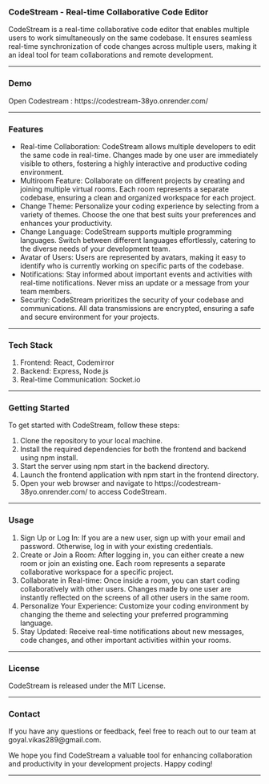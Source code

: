 <h3>CodeStream - Real-time Collaborative Code Editor</h3>
CodeStream is a real-time collaborative code editor that enables multiple users to work simultaneously on the same codebase. It ensures seamless real-time synchronization of code changes across multiple users, making it an ideal tool for team collaborations and remote development.
<hr>
<h3>Demo</h3>
Open Codestream : https://codestream-38yo.onrender.com/
<hr>
<h3>Features</h3>
<ul>
<li>
Real-time Collaboration: CodeStream allows multiple developers to edit the same code in real-time. Changes made by one user are immediately visible to others, fostering a highly interactive and productive coding environment.
</li><li>
Multiroom Feature: Collaborate on different projects by creating and joining multiple virtual rooms. Each room represents a separate codebase, ensuring a clean and organized workspace for each project.
</li><li>
Change Theme: Personalize your coding experience by selecting from a variety of themes. Choose the one that best suits your preferences and enhances your productivity.
</li><li>
Change Language: CodeStream supports multiple programming languages. Switch between different languages effortlessly, catering to the diverse needs of your development team.
</li><li>
Avatar of Users: Users are represented by avatars, making it easy to identify who is currently working on specific parts of the codebase.
<li>
Notifications: Stay informed about important events and activities with real-time notifications. Never miss an update or a message from your team members.
</li>
<li>
Security: CodeStream prioritizes the security of your codebase and communications. All data transmissions are encrypted, ensuring a safe and secure environment for your projects.
</li>
</ul>
<hr>
<h3>Tech Stack</h3>
<ol>
<li>Frontend: React, Codemirror</li>
<li>Backend: Express, Node.js</li>
<li>Real-time Communication: Socket.io</li>
</ol>
<hr>
<h3>Getting Started</h3>

To get started with CodeStream, follow these steps:

<ol>
<li>Clone the repository to your local machine.</li>
<li>Install the required dependencies for both the frontend and backend using npm install.</li>
<li>Start the server using npm start in the backend directory.</li>
<li>Launch the frontend application with npm start in the frontend directory.</li>
<li>Open your web browser and navigate to https://codestream-38yo.onrender.com/ to access CodeStream.</li>
</ol>
<hr>
<h3>Usage</h3>
<ol>
<li>Sign Up or Log In: If you are a new user, sign up with your email and password. Otherwise, log in with your existing credentials.</li>
<li>Create or Join a Room: After logging in, you can either create a new room or join an existing one. Each room represents a separate collaborative workspace for a specific project.</li>
<li>Collaborate in Real-time: Once inside a room, you can start coding collaboratively with other users. Changes made by one user are instantly reflected on the screens of all other users in the same room.</li>
<li>Personalize Your Experience: Customize your coding environment by changing the theme and selecting your preferred programming language.</li>
<li>Stay Updated: Receive real-time notifications about new messages, code changes, and other important activities within your rooms.</li>
</ol>
<hr>
<h3>License</h3>
CodeStream is released under the MIT License.
<hr>
<h3>Contact</h3>
If you have any questions or feedback, feel free to reach out to our team at goyal.vikas289@gmail.com.

We hope you find CodeStream a valuable tool for enhancing collaboration and productivity in your development projects. Happy coding!
<hr>

